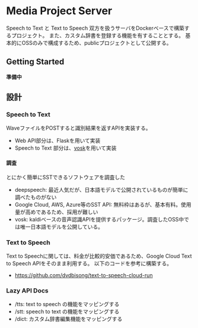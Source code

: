 # Media Project Server

Speech to Text と Text to Speech 双方を扱うサーバをDockerベースで構築するプロジェクト。
また、カスタム辞書を登録する機能を有することとする。
基本的にOSSのみで構成するため、publicプロジェクトとして公開する。

## Getting Started

**準備中**

## 設計

### Speech to Text

WaveファイルをPOSTすると識別結果を返すAPIを実装する。

* Web API部分は、Flaskを用いて実装
* Speech to Text 部分は、[vosk](https://github.com/alphacep/vosk-api)を用いて実装

#### 調査

とにかく簡単にSSTできるソフトウェアを調査した

* deepspeech: 最近人気だが、日本語モデルで公開されているものが簡単に調べたものがない
* Google Cloud, AWS, Azure等のSST API: 無料枠はあるが、基本有料。使用量が高めであるため、採用が難しい
* vosk: kaldiベースの音声認識APIを提供するパッケージ。調査したOSS中では唯一日本語モデルを公開している。

### Text to Speech

Text to Speechに関しては、料金が比較的安価であるため、Google Cloud Text to Speech APIをそのまま利用する。
以下のコードを参考に構築する。

* https://github.com/dvdbisong/text-to-speech-cloud-run

### Lazy API Docs

* /tts: text to speech の機能をマッピングする
* /stt: speech to text の機能をマッピングする
* /dict: カスタム辞書編集機能をマッピングする




